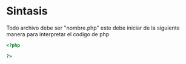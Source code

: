 # Sintasis

Todo archivo debe ser "nombre.php" este debe iniciar de la siguiente manera para interpretar
el codigo de php

```php
<?php 

?>
```